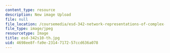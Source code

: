 ```yaml
---
content_type: resource
description: New image Upload
file: null
file_location: /coursemedia/esd-342-network-representations-of-complex-engineering-systems-spring-2010/4698ee8ffa9e2314717257ccd636a078_esd-342s10-th.jpg
file_type: image/jpeg
resourcetype: Image
title: esd-342s10-th.jpg
uid: 4698ee8f-fa9e-2314-7172-57ccd636a078
---
```

